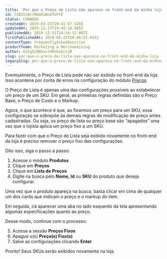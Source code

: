 ```yaml
---
title: 'Por que o Preço de Lista não aparece no front-end da minha loja?'
id: 7zB1S10crK6QXiWcDTUFtE
status: CHANGED
createdAt: 2019-03-25T20:41:57.520Z
updatedAt: 2020-11-27T19:40:10.985Z
publishedAt: 2019-12-31T14:24:12.007Z
firstPublishedAt: 2019-03-25T20:46:55.655Z
contentType: frequentlyAskedQuestion
productTeam: Marketing & Merchandising
author: 6JCq5z9N5xvlHKhhoEcvjM
slug: por-que-o-preco-de-lista-nao-aparece-no-front-end-da-minha-loja
legacySlug: por-que-o-preco-de-lista-nao-aparece-no-front-end-da-minha-loja
---
```


Eventualmente, o Preço de Lista pode não ser exibido no front-end da loja. Isso acontece por conta de erros na configuração do módulo [Preços](https://help.vtex.com/pt/tutorial/lista-de-precos-v2--tutorials_4394 "Preços"). 

O Preço de Lista é apenas uma das configurações possíveis ao estabelecer um preço de um SKU. Em geral, as primeiras regras definidas são o Preço Base, o Preço de Custo e o Markup.

Agora, o que acontece é que, ao fixarmos um preço para um SKU, essa configuração se sobrepõe às demais regras de modificação de preço antes cadastradas. Ou seja, os preço de lista ou preço base são “apagados” uma vez que o lojista aplica um preço fixo a um SKU.

Para fazer com que o Preço de Lista seja exibido novamente no front-end da loja é preciso remover o preço fixo das configurações.

Dito isso, siga o passo a passo: 

1. Acesse o módulo __Produtos__ 
2. Clique em __Preços__
3. Clique em __Lista de Preços__ 
4. Digite na busca pelo __Nome, Id__ ou __SKU__ do produto que deseja configurar.

Uma vez que o produto apareça na busca, basta clicar em cima de qualquer um dos cards que indicam o preço e o markup do item.  

Em seguida, irá aparecer uma aba no lado esquerdo da tela apresentando algumas especificações quanto ao preço.  

Desse modo, continue com o processo:

5. Acesse a sessão __Preços Fixos__
6. Apague o(s) __Preço(s) Fixo(s)__  
7. Salve as configurações clicando __Enter__

Pronto! Seus SKUs serão exibidos novamente na loja. 
